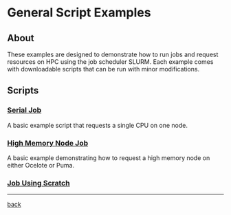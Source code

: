 # General Script Examples

## About
These examples are designed to demonstrate how to run jobs and request resources on HPC using the job scheduler SLURM. Each example comes with downloadable scripts that can be run with minor modifications.

## Scripts
### [Serial Job](Serial-Job-Example)
A basic example script that requests a single CPU on one node.

### [High Memory Node Job](High-Memory-Node)
A basic example demonstrating how to request a high memory node on either Ocelote or Puma.

### [Job Using Scratch](Using-Scratch-Space)



*****
[back](../)
